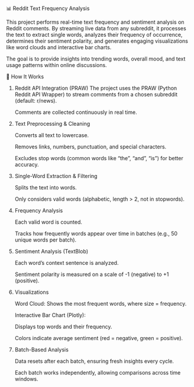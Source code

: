 
📊 Reddit Text Frequency Analysis

This project performs real-time text frequency and sentiment analysis on Reddit comments. By streaming live data from any subreddit, it processes the text to extract single words, analyzes their frequency of occurrence, determines their sentiment polarity, and generates engaging visualizations like word clouds and interactive bar charts.

The goal is to provide insights into trending words, overall mood, and text usage patterns within online discussions.

🚀 How It Works

1. Reddit API Integration (PRAW)
      The project uses the PRAW (Python Reddit API Wrapper) to stream comments from a chosen subreddit (default: r/news).
      
      Comments are collected continuously in real time.
2. Text Preprocessing & Cleaning

      Converts all text to lowercase.
      
      Removes links, numbers, punctuation, and special characters.
      
      Excludes stop words (common words like “the”, “and”, “is”) for better accuracy.

3. Single-Word Extraction & Filtering

      Splits the text into words.
      
      Only considers valid words (alphabetic, length > 2, not in stopwords).

4. Frequency Analysis

      Each valid word is counted.
      
      Tracks how frequently words appear over time in batches (e.g., 50 unique words per batch).

5. Sentiment Analysis (TextBlob)

      Each word’s context sentence is analyzed.
      
      Sentiment polarity is measured on a scale of -1 (negative) to +1 (positive).

6. Visualizations

      Word Cloud: Shows the most frequent words, where size = frequency.
      
      Interactive Bar Chart (Plotly):
      
      Displays top words and their frequency.
      
      Colors indicate average sentiment (red = negative, green = positive).

7. Batch-Based Analysis

      Data resets after each batch, ensuring fresh insights every cycle.
      
      Each batch works independently, allowing comparisons across time windows.
